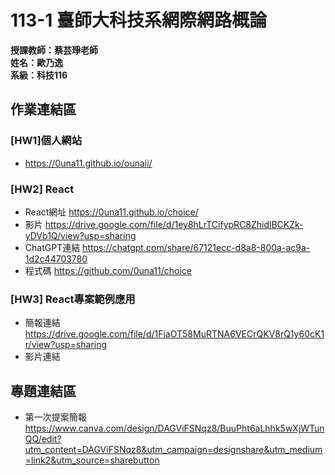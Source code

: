 # 113-1 臺師大科技系網際網路概論   
__授課教師：蔡芸琤老師__    
__姓名：歐乃逸__    
__系級：科技116__

## 作業連結區
### [HW1]個人網站
* <https://0una11.github.io/ounaii/>
### [HW2] React
* React網址 <https://0una11.github.io/choice/>
* 影片 <https://drive.google.com/file/d/1ey8hLrTCifypRC8ZhidlBCKZk-yDVb1Q/view?usp=sharing>
* ChatGPT連結 <https://chatgpt.com/share/67121ecc-d8a8-800a-ac9a-1d2c44703780>
* 程式碼 <https://github.com/0una11/choice>
### [HW3] React專案範例應用
* 簡報連結 <https://drive.google.com/file/d/1FiaOT58MuRTNA6VECrQKV8rQ1y60cK1r/view?usp=sharing>
* 影片連結 
## 專題連結區   
* 第一次提案簡報 <https://www.canva.com/design/DAGViFSNqz8/BuuPht6aLhhk5wXjWTunQQ/edit?utm_content=DAGViFSNqz8&utm_campaign=designshare&utm_medium=link2&utm_source=sharebutton>
